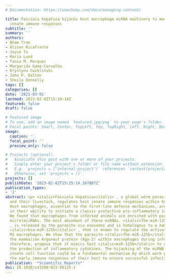 ```yaml
---
# Documentation: https://wowchemy.com/docs/managing-content/

title: Fasciola hepatica hijacks host macrophage miRNA machinery to modulate early
  innate immune responses
subtitle: ''
summary: ''
authors:
- Nham Tran
- Alison Ricafrente
- Joyce To
- Maria Lund
- Tania M. Marques
- Margarida Gama-Carvalho
- Krystyna Cwiklinski
- John P. Dalton
- Sheila Donnelly
tags: []
categories: []
date: '2021-03-01'
lastmod: 2023-02-02T15:19:14Z
featured: false
draft: false

# Featured image
# To use, add an image named `featured.jpg/png` to your page's folder.
# Focal points: Smart, Center, TopLeft, Top, TopRight, Left, Right, BottomLeft, Bottom, BottomRight.
image:
  caption: ''
  focal_point: ''
  preview_only: false

# Projects (optional).
#   Associate this post with one or more of your projects.
#   Simply enter your project's folder or file name without extension.
#   E.g. `projects = ["internal-project"]` references `content/project/deep-learning/index.md`.
#   Otherwise, set `projects = []`.
projects: []
publishDate: '2023-02-02T15:25:14.167887Z'
publication_types:
- '2'
abstract: <p> <italic>Fasciola hepatica</italic> , a global worm parasite of humans
  and their livestock, regulates host innate immune responses within hours of infection.
  Host macrophages, essential to the first-line defence mechanisms, are quickly restricted
  in their ability to initiate a classic protective pro-inflammatory immune response.
  We found that macrophages from infected animals are enriched with parasite-derived
  micro(mi)RNAs. The most abundant of these miRNAs, <italic>fhe-miR-125b</italic>
  , is released by the parasite via exosomes and is homologous to a mammalian miRNA,
  <italic>hsa-miR-125b</italic> , that is known to regulate the activation of pro-inflammatory
  M1 macrophages. We show that the parasite <italic>fhe-miR-125b</italic> loads onto
  the mammalian Argonaut protein (Ago-2) within macrophages during infection and,
  therefore, propose that it mimics host <italic>miR-125b</italic> to negatively regulate
  the production of inflammatory cytokines. The hijacking of the miRNA machinery controlling
  innate cell function could be a fundamental mechanism by which worm parasites disarm
  the early immune responses of their host to ensure successful infection. </p>
publication: '*Scientific Reports*'
doi: 10.1038/s41598-021-86125-1
---
```

